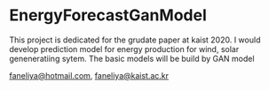 # EnergyForecastGanModel

This project is dedicated for the grudate paper at kaist 2020.
I would develop prediction model for energy production for wind, solar 
geneneratiing sytem. The basic models will be build by GAN model


faneliya@hotmail.com, faneliya@kaist.ac.kr

